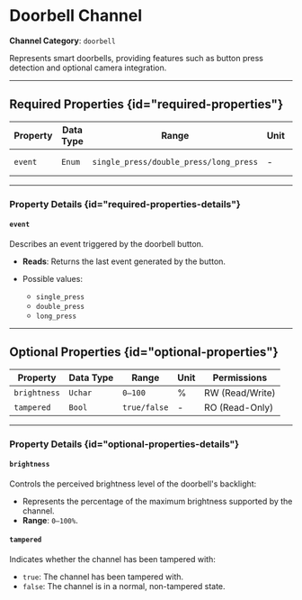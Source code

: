 # Doorbell Channel

**Channel Category**: `doorbell`

Represents smart doorbells, providing features such as button press detection and optional camera integration.

---

## Required Properties {id="required-properties"}

| **Property** | **Data Type** | **Range**                              | **Unit** | **Permissions** |
|--------------|---------------|----------------------------------------|----------|-----------------|
| `event`      | `Enum`        | `single_press/double_press/long_press` | -        | RO (Read-Only)  |

---

### Property Details {id="required-properties-details"}

#### `event`

Describes an event triggered by the doorbell button.

- **Reads**: Returns the last event generated by the button.

- Possible values:
    - `single_press`
    - `double_press`
    - `long_press`

---

## Optional Properties {id="optional-properties"}

| **Property** | **Data Type** | **Range**    | **Unit** | **Permissions** |
|--------------|---------------|--------------|----------|-----------------|
| `brightness` | `Uchar`       | `0–100`      | %        | RW (Read/Write) |
| `tampered`   | `Bool`        | `true/false` | -        | RO (Read-Only)  |

---

### Property Details {id="optional-properties-details"}

#### `brightness`

Controls the perceived brightness level of the doorbell's backlight:

- Represents the percentage of the maximum brightness supported by the channel.
- **Range**: `0–100%`.

#### `tampered`

Indicates whether the channel has been tampered with:

- `true`: The channel has been tampered with.
- `false`: The channel is in a normal, non-tampered state.
